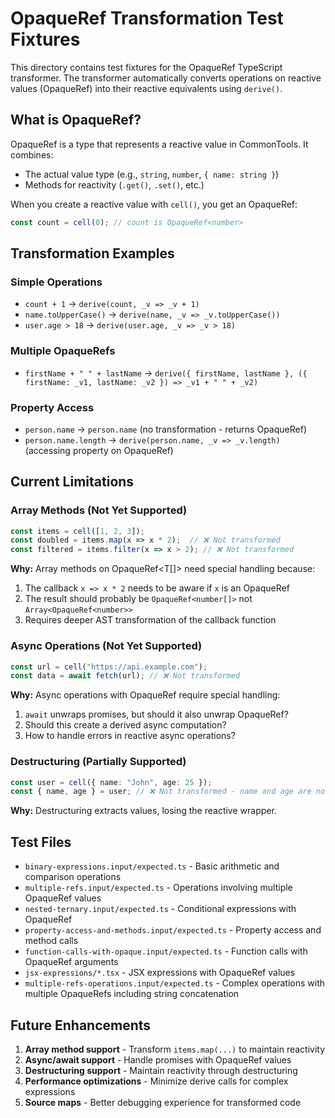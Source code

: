 # OpaqueRef Transformation Test Fixtures

This directory contains test fixtures for the OpaqueRef TypeScript transformer. The transformer automatically converts operations on reactive values (OpaqueRef) into their reactive equivalents using `derive()`.

## What is OpaqueRef?

OpaqueRef is a type that represents a reactive value in CommonTools. It combines:
- The actual value type (e.g., `string`, `number`, `{ name: string }`)
- Methods for reactivity (`.get()`, `.set()`, etc.)

When you create a reactive value with `cell()`, you get an OpaqueRef:
```typescript
const count = cell(0); // count is OpaqueRef<number>
```

## Transformation Examples

### Simple Operations
- `count + 1` → `derive(count, _v => _v + 1)`
- `name.toUpperCase()` → `derive(name, _v => _v.toUpperCase())`
- `user.age > 18` → `derive(user.age, _v => _v > 18)`

### Multiple OpaqueRefs
- `firstName + " " + lastName` → `derive({ firstName, lastName }, ({ firstName: _v1, lastName: _v2 }) => _v1 + " " + _v2)`

### Property Access
- `person.name` → `person.name` (no transformation - returns OpaqueRef<string>)
- `person.name.length` → `derive(person.name, _v => _v.length)` (accessing property on OpaqueRef)

## Current Limitations

### Array Methods (Not Yet Supported)
```typescript
const items = cell([1, 2, 3]);
const doubled = items.map(x => x * 2);  // ❌ Not transformed
const filtered = items.filter(x => x > 2); // ❌ Not transformed
```
**Why:** Array methods on OpaqueRef<T[]> need special handling because:
1. The callback `x => x * 2` needs to be aware if `x` is an OpaqueRef
2. The result should probably be `OpaqueRef<number[]>` not `Array<OpaqueRef<number>>`
3. Requires deeper AST transformation of the callback function

### Async Operations (Not Yet Supported)
```typescript
const url = cell("https://api.example.com");
const data = await fetch(url); // ❌ Not transformed
```
**Why:** Async operations with OpaqueRef require special handling:
1. `await` unwraps promises, but should it also unwrap OpaqueRef?
2. Should this create a derived async computation?
3. How to handle errors in reactive async operations?

### Destructuring (Partially Supported)
```typescript
const user = cell({ name: "John", age: 25 });
const { name, age } = user; // ❌ Not transformed - name and age are not OpaqueRef
```
**Why:** Destructuring extracts values, losing the reactive wrapper.

## Test Files

- `binary-expressions.input/expected.ts` - Basic arithmetic and comparison operations
- `multiple-refs.input/expected.ts` - Operations involving multiple OpaqueRef values
- `nested-ternary.input/expected.ts` - Conditional expressions with OpaqueRef
- `property-access-and-methods.input/expected.ts` - Property access and method calls
- `function-calls-with-opaque.input/expected.ts` - Function calls with OpaqueRef arguments
- `jsx-expressions/*.tsx` - JSX expressions with OpaqueRef values
- `multiple-refs-operations.input/expected.ts` - Complex operations with multiple OpaqueRefs including string concatenation

## Future Enhancements

1. **Array method support** - Transform `items.map(...)` to maintain reactivity
2. **Async/await support** - Handle promises with OpaqueRef values
3. **Destructuring support** - Maintain reactivity through destructuring
4. **Performance optimizations** - Minimize derive calls for complex expressions
5. **Source maps** - Better debugging experience for transformed code